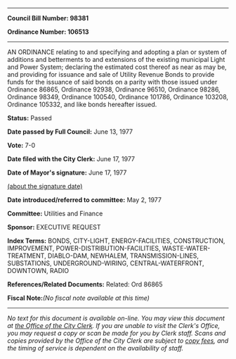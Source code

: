 

********

**Council Bill Number: 98381**
   
**Ordinance Number: 106513**
********

 AN ORDINANCE relating to and specifying and adopting a plan or system of additions and betterments to and extensions of the existing municipal Light and Power System; declaring the estimated cost thereof as near as may be, and providing for issuance and sale of Utility Revenue Bonds to provide funds for the issuance of said bonds on a parity with those issued under Ordinance 86865, Ordinance 92938, Ordinance 96510, Ordinance 98286, Ordinance 98349, Ordinance 100540, Ordinance 101786, Ordinance 103208, Ordinance 105332, and like bonds hereafter issued.

**Status:** Passed
   
**Date passed by Full Council:** June 13, 1977
   
**Vote:** 7-0
   
**Date filed with the City Clerk:** June 17, 1977
   
**Date of Mayor's signature:** June 17, 1977
   
[(about the signature date)](/~public/approvaldate.htm)
   
   
   
**Date introduced/referred to committee:** May 2, 1977
   
**Committee:** Utilities and Finance
   
**Sponsor:** EXECUTIVE REQUEST
   
   
**Index Terms:** BONDS, CITY-LIGHT, ENERGY-FACILITIES, CONSTRUCTION, IMPROVEMENT, POWER-DISTRIBUTION-FACILITIES, WASTE-WATER-TREATMENT, DIABLO-DAM, NEWHALEM, TRANSMISSION-LINES, SUBSTATIONS, UNDERGROUND-WIRING, CENTRAL-WATERFRONT, DOWNTOWN, RADIO

**References/Related Documents:** Related: Ord 86865

**Fiscal Note:**_(No fiscal note available at this time)_
********

_No text for this document is available on-line. You may view this document at [the Office of the City Clerk](http://www.seattle.gov/leg/clerk/contactUs.htm). If you are unable to visit the Clerk's Office, you may request a copy or scan be made for you by Clerk staff. Scans and copies provided by the Office of the City Clerk are subject to [copy fees](http://clerk.seattle.gov/~public/clerkfees.htm), and the timing of service is dependent on the availability of staff._

